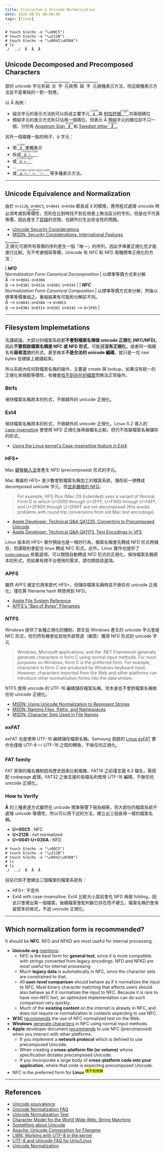 ```yaml
---
title: Filesystem & Unicode Normalization
date: 2020-08-01 00:00:00
tags: [linux]
---
```


```console
# touch $(echo -e "\u00C5")
# touch $(echo -e "\u212B")
# touch $(echo -e "\u0041\u030A")
# ls
./  ../  Å  Å  Å
```

## Unicode Decomposed and Precomposed Characters

部份 unicode 字元有<ruby>組合字元<rt>Decomposed Characters</rt></ruby>與<ruby>預組字元<rt>Precomposed Characters</rt></ruby>兩種表示方法，但這兩種表示方法並不是單純的一對一對應。

以 Å 為例：
* 組合字元的表示方法則可以拆成主要字元 [<ruby>`A`<rt>U+0041</rt></ruby>](https://www.compart.com/en/unicode/U+0041) 與 [附加符號](https://zh.wikipedia.org/wiki/%E7%B5%84%E5%90%88%E9%99%84%E5%8A%A0%E7%AC%A6%E8%99%9F)[<ruby>`◌̊`<rt>U+030A</rt></ruby>](https://www.compart.com/en/unicode/U+030A) 共兩個碼位
* 預組字元的表示方式則只佔用一個碼位，但表示 Å 預組字元的碼位卻不只一個，分別有 [Angstrom Sign <ruby>`Å`<rt>U+212B</rt></ruby>](https://www.compart.com/en/unicode/U+212Br) 和 [Swedish letter <ruby>`Å`<rt>U+00C5</rt></ruby>](https://www.compart.com/en/unicode/U+00C5)。

另外一個複雜一點的例子，ᾅ 字元：
* 用 [<ruby>`ᾅ`<rt>U+1F85</rt></ruby>](https://www.compart.com/en/unicode/U+1F85) 單獨表示
* 拆成 [<ruby>`ἅ`<rt>U+1F05</rt></ruby>](https://www.compart.com/en/unicode/U+1F05)-[<ruby>`◌ͅ`<rt>U+0345</rt></ruby>](https://www.compart.com/en/unicode/U+0345)
* 或 [<ruby>`ᾁ`<rt>U+1F81</rt></ruby>](https://www.compart.com/en/unicode/U+1F81)-[<ruby>`◌́`<rt>U+0301</rt></ruby>](https://www.compart.com/en/unicode/U+0301)
* ...
* 或 [<ruby>`α`<rt>U+03B1</rt></ruby>](https://www.compart.com/en/unicode/U+03B1)-[<ruby>`◌̔`<rt>U+0314</rt></ruby>](https://www.compart.com/en/unicode/U+0314)-[<ruby>`◌́`<rt>U+0301</rt></ruby>](https://www.compart.com/en/unicode/U+0301)-[<ruby>`◌ͅ`<rt>U+0345</rt></ruby>](https://www.compart.com/en/unicode/U+0345) 等多種表示方法。


---
## Unicode Equivalence and Normalization

由於 `U+212B`, `U+00C5`, `U+0041-U+030A` 都長成 `Å` 的模樣，應用程式處理 unicode 時必須考慮到<ruby>等價性<rt>Equivalence</rt></ruby>，否則在比對時找不到在視覺上無法區分的字形。但是也不代表等價，因此產生了[惡搞](https://github.com/reinderien/mimic)的空間，也額外衍生出安全性的問題。

* [Unicode Security Considerations](https://www.unicode.org/reports/tr36/)
* [MSDN: Security Considerations: International Features](https://docs.microsoft.com/zh-tw/windows/win32/intl/security-considerations--international-features)

<ruby>正規化<rt>Normalization</rt></ruby>可將所有等價的序列產生一個「唯一」的序列，因此字串要正規化完才能進行比較。先不考慮相容等價，Unicode 有 NFC 和 NFD 兩種標準正規化的方法：

| ***NFD***<br/> *Normalization Form Canonical Decomposition* | 以標準等價方式來分解<br/> Å ⟶ `U+0041-U+030A`<br/> ᾅ ⟶ `U+03B1 U+0314 U+0301 U+0345` |
| ***NFC***<br/> *Normalization Form Canonical Composition*   | 以標準等價方式來分解，然後以標準等價重組之。重組結果有可能和分解前不同。<br/> Å ⟶ `U+0041-U+030A` ⟶ `U+00C5`<br/> ᾅ ⟶ `U+03B1 U+0314 U+0301 U+0345` ⟶ `U+1F85` |


---
## Filesystem Implemetations

先講結論，大部分的檔案系統都**不會對檔案名稱做 unicode 正規化 (NFC/NFD)**。因此**不要假設檔案名稱是 NFC 或 NFD 形式**，可能還**沒有正規化**，或者同一個檔名有**兩者混合**的形式，甚至根本**不是合法的 unicode 編碼**，就只是一坨 raw bytes 從硬碟上被讀起來。

所以系統內任何對檔案名稱的操作，主要是 create 與 lookup，如果沒有統一的正規化來規範等價性，有機會[找不到存在的檔案](https://en.wikipedia.org/wiki/Unicode_equivalence#Errors_due_to_normalization_differences)而無法正常操作。

### Btrfs
保持檔案名稱原本的形式，不做額外的 unicode 正規化。

### Ext4
保持檔案名稱原本的形式，不做額外的 unicode 正規化。Linux-5.2 導入的 [case-insensitive](https://github.com/torvalds/linux/blob/master/Documentation/admin-guide/ext4.rst#case-insensitive-file-name-lookups) 會使用 NFD 正規化後再做檔名比較，但仍不改變檔案名稱儲存的形式。

* [Using the Linux kernel's Case-insensitive feature in Ext4](https://www.collabora.com/news-and-blog/blog/2020/08/27/using-the-linux-kernel-case-insensitive-feature-in-ext4/)

### HFS+
Mac [鍵盤輸入法](https://developer.apple.com/library/archive/qa/qa1235/_index.html)會產生 NFD (precomposed) 形式的字元。

Mac 專屬的 HFS+ 是少數會對檔案名稱加工的檔案系統，儲存前一律轉成 decomposed unicode 字元，但[並非嚴格的 NFD](https://developer.apple.com/library/archive/qa/qa1173/_index.html)。

> For example, HFS Plus (Mac OS Extended) uses a variant of Normal Form D in which U+2000 through U+2FFF, U+F900 through U+FAFF, and U+2F800 through U+2FAFF are not decomposed (this avoids problems with round trip conversions from old Mac text encodings).

* [Apple Developer: Technical Q&A QA1235. Converting to Precomposed Unicode](https://developer.apple.com/library/archive/qa/qa1235/_index.html)
* [Apple Developer: Technical Q&A QA1173. Text Encodings in VFS](https://developer.apple.com/library/archive/qa/qa1173/_index.html)

Linux 版本的 HFS+ 實作預設也是一樣的行為，檔案名稱會先轉成 NFD 形式再儲存，但讀取則會配合 linux 轉成 NFC 形式。此外，Linux 實作也提供了 [`nodecompose`](https://www.kernel.org/doc/html/latest/filesystems/hfsplus.html) 掛載選項，可以關閉自動轉成 NFD 形式的正規化，保持檔案名稱原本的形式。但如果有跨平台使用的需求，請勿開啟該選項。

### APFS
雖然 APFS 被定位用來取代 HFS+，但儲存檔案名稱時並不做任何 unicode 正規化，僅在算 filename hash 時使用到 NFD。

* [Apple File System Reference](https://developer.apple.com/support/downloads/Apple-File-System-Reference.pdf)
* [APFS's "Bag of Bytes" Filenames](https://mjtsai.com/blog/2017/03/24/apfss-bag-of-bytes-filenames/)

### NTFS
Windows 提供了各種正規化的機制，原生從 Windows 產生的 unicode 字元會是 NFC 形式，但仍然有機會從其他外部管道（網頁）獲得 NFD 形式的 unicode 字元

> Windows, Microsoft applications, and the .NET Framework generally generate characters in form C using normal input methods. For most purposes on Windows, form C is the preferred form. For example, characters in form C are produced by Windows keyboard input. However, characters imported from the Web and other platforms can introduce other normalization forms into the data stream.

NTFS 使用 unicode 的 UTF-16 編碼儲存檔案名稱，但本身並不會對檔案名稱做任何 unicode 正規化。

* [MSDN: Using Unicode Normalization to Represent Strings](https://docs.microsoft.com/zh-tw/windows/win32/intl/using-unicode-normalization-to-represent-strings)
* [MSDN: Naming Files, Paths, and Namespaces](https://docs.microsoft.com/zh-tw/windows/win32/fileio/naming-a-file)
* [MSDN: Character Sets Used in File Names](https://docs.microsoft.com/en-us/windows/win32/intl/character-sets-used-in-file-names)

### exFAT
exFAT 也是使用 UTF-16 編碼儲存檔案名稱。Samsung 貢獻的 [Linux exFAT](https://github.com/torvalds/linux/blob/master/fs/exfat/nls.c) 實作也僅做 UTF-8 🡘 UTF-16 之間的轉換，不做任何正規化。

### FAT family
FAT 家族的檔名機制因為歷史因素比較複雜，FAT16 之前僅支援 8.3 檔名，需搭配 codepage 處理。FAT32 之後支援的長檔名則使用 UTF-16 編碼，不做任何 unicode 正規化。

### How to Verify

**Å** 的三種表達方式雖然在 unicode 標準等價下視為相等，但大部份的檔案系統不處理 unicode 等價性，所以可以用下述的方法，建立出三個長得一樣的檔案名稱。
* **U+00C5** : NFC
* **U+212B** : not normalized
* **U+0041-U+030A** : NFD

```console
# touch $(echo -e "\u00C5")
# touch $(echo -e "\u212B")
# touch $(echo -e "\u0041\u030A")
# ls
# ls
./  ../  Å  Å  Å
```

目前已知不會建出三個檔案的檔案系統有：
* HFS+: 不意外
* Ext4 with case-insensitive: Ext4 比較大小寫前會先 NFD 再做 folding，因此只會建出第一個檔案，後續檔案會配判斷已存在而不建立。檔案名稱仍會保留原本的格式，不過 unicode 正規化。


---
## Which normalization form is recommended?

It should be **NFC**. NFD and NFKD are most useful for internal processing.

* **Unicode.org** [mentions](https://unicode.org/faq/normalization.html):
  * NFC is the best form for **general text**, since it is more compatible with strings converted from legacy encodings. NFD and NFKD are most useful for internal processing.
  * Much **legacy data** is automatically in NFC, since the character sets are constrained to that.
  * All **user-level comparison** should behave as if it normalizes the input to NFC. Most binary character matching that affects users should also behave as if it normalizes the input to NFC. Because it is rare to have non-NFC text, an optimized implementation can do such comparison very quickly.
  * Much of the **existing content** on the internet is already in NFC, and does not require re-normalization in contexts expecting to use NFC.
* **W3C** [recommends](http://www.w3.org/International/questions/qa-html-css-normalization) the use of NFC normalized text on the Web.
* **Windows** [generate characters](https://docs.microsoft.com/zh-tw/windows/win32/intl/using-unicode-normalization-to-represent-strings) in NFC using normal input methods.
* **Apple** developer document [recommends](https://developer.apple.com/library/archive/qa/qa1235/_index.html) to use NFC (precomposed) when you interact with other platforms.
  * If you implement a **network protocol** which is defined to use precomposed Unicode.
  * When creating a **cross-platform file (or volume)** whose specification dictates precomposed Unicode.
  * If you incorporate a large body of **cross-platform code into your application**, where that code is expecting precomposed Unicode.
* NFC is the preferred form for **Linux**.<sup><mark>找不到依據</mark></sup>


---
## References
* [Unicode equivalence](https://en.wikipedia.org/wiki/Unicode_equivalence)
* [Unicode Normalization FAQ](https://unicode.org/faq/normalization.html)
* [Unicode Normalization Test](https://www.unicode.org/Public/UNIDATA/NormalizationTest.txt)
* [Character Model for the World Wide Web: String Matching](https://www.w3.org/TR/charmod-norm/)
* [Something about Unicode](https://zhuanlan.zhihu.com/p/99989967)
* [Apache: Unicode Composition for Filename](http://svn.apache.org/repos/asf/subversion/trunk/notes/unicode-composition-for-filenames)
* [LWN: Working with UTF-8 in the kernel](https://lwn.net/Articles/784124/)
* [UTF-8 and Unicode FAQ for Unix/Linux](https://www.cl.cam.ac.uk/~mgk25/unicode.html)
* [Unicode Normalization](https://www.win.tue.nl/~aeb/linux/uc/nfc_vs_nfd.html)
